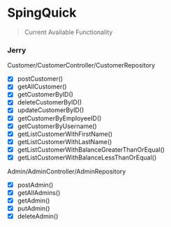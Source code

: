 # SpingQuick

> Current Available Functionality
### Jerry
Customer/CustomerController/CustomerRepository
- [x] postCustomer()
- [x] getAllCustomer()
- [x] getCustomerByID()
- [x] deleteCustomerByID()
- [x] updateCustomerByID()
- [x] getCustomerByEmployeeID()
- [x] getCustomerByUsername()
- [x] getListCustomerWithFirstName()
- [x] getListCustomerWithLastName()
- [x] getListCustomerWithBalanceGreaterThanOrEqual()
- [x] getListCustomerWithBalanceLessThanOrEqual()

Admin/AdminController/AdminRepository
- [x] postAdmin()
- [x] getAllAdmins()
- [x] getAdmin()
- [x] putAdmin()
- [x] deleteAdmin()
